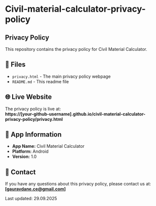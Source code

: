 # Civil-material-calculator-privacy-policy

## Privacy Policy

This repository contains the privacy policy for Civil Material Calculator.

## 📄 Files

- `privacy.html` - The main privacy policy webpage
- `README.md` - This readme file

## 🌐 Live Website

The privacy policy is live at:  
**https://[your-github-username].github.io/civil-material-calculator-privacy-policy/privacy.html**

## 📱 App Information

- **App Name:** Civil Material Calculator
- **Platform:** Android
- **Version:** 1.0

## 📧 Contact

If you have any questions about this privacy policy, please contact us at:  
**[gauravdane.ce@gmail.com]**


Last updated: 29.09.2025





